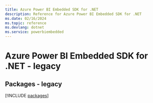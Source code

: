 ```yaml
---
title: Azure Power BI Embedded SDK for .NET
description: Reference for Azure Power BI Embedded SDK for .NET
ms.date: 02/16/2024
ms.topic: reference
ms.devlang: dotnet
ms.service: powerbiembedded
---
```

# Azure Power BI Embedded SDK for .NET - legacy
## Packages - legacy
[!INCLUDE [packages](power-bi-embedded-index.md)]